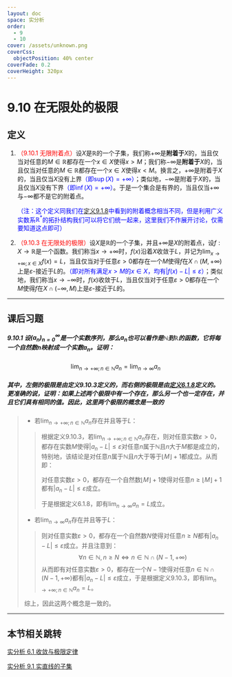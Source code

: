 ```yaml
---
layout: doc
space: 实分析
order:
  - 9
  - 10
cover: /assets/unknown.png
coverCss:
  objectPosition: 40% center
coverFade: 0.2
coverHeight: 320px
---
```

# 9.10 在无限处的极限

## 定义

1. <span style="color:red">（9.10.1 无限附着点）</span>设$X$是$\mathbb R$的一个子集，我们称$+\infty$是**附着于**$X$的，当且仅当对任意的$M\in\mathbb R$都存在一个$x\in X$使得$x>M$；我们称$-\infty$是**附着于**$X$的，当且仅当对任意的$M\in\mathbb R$都存在一个$x\in X$使得$x<M$。换言之，$+\infty$是附着于$X$的，当且仅当$X$没有上界<span style="color:blue">（即$\sup(X)=+\infty$）</span>；类似地，$-\infty$是附着于$X$的，当且仅当$X$没有下界<span style="color:blue">（即$\inf(X)=+\infty$）</span>。于是一个集合是有界的，当且仅当$+\infty$与$-\infty$都不是它的附着点。

   <span style="color:blue">（注：这个定义同我们在[定义9.1.8](../Chap9/Sec1.md)中看到的附着概念相当不同，但是利用广义实数系$\mathbb R^*$的拓扑结构我们可以将它们统一起来，这里我们不作展开讨论，仅需要知道这点即可）</span>

1. <span style="color:red">（9.10.3 在无限处的极限）</span>设$X$是$\mathbb R$的一个子集，并且$+\infty$是$X$的附着点，设$f:X\to\mathbb R$是一个函数。我们称当$x\to+\infty$时，$f(x)$沿着$X$收敛于$L$，并记为$\displaystyle\lim_{x\to+\infty;x\in X}f(x)=L$，当且仅当对于任意$\varepsilon>0$都存在一个$M$使得$f$在$X\cap(M,+\infty)$上是$\varepsilon$-接近于$L$的。<span style="color:blue">（即对所有满足$x>M$的$x\in X$，均有$|f(x)-L|\leq\varepsilon$）</span>；类似地，我们称当$x\to-\infty$时，$f(x)$收敛于$L$，当且仅当对于任意$\varepsilon>0$都存在一个$M$使得$f$在$X\cap(-\infty,M)$上是$\varepsilon$-接近于$L$的。

---

## 课后习题

##### 9.10.1 设$(a_n)_{n=0}^\infty$是一个实数序列，那么$a_n$也可以看作是$\mathbb N$到$\mathbb R$的函数，它将每一个自然数$n$映射成一个实数$a_n$。证明：

$$
\lim_{n\to+\infty;n\in\mathbb N}a_n=\lim_{n\to\infty}a_n
$$

##### 其中，左侧的极限是由定义9.10.3定义的，而右侧的极限是由[定义6.1.8](../Chap6/Sec1.md)定义的。更准确的说，证明：如果上述两个极限中有一个存在，那么另一个也一定存在，并且它们具有相同的值。因此，这里两个极限的概念是一致的

> * 若$\displaystyle\lim_{n\to+\infty;n\in\mathbb N}a_n$存在并且等于$L$：
>
> > 根据定义9.10.3，若$\displaystyle\lim_{n\to+\infty;n\in\mathbb N}a_n$存在，则对任意实数$\varepsilon>0$，都存在实数$M$使得$|a_n-L|\leq\varepsilon$对任意$n$属于$\mathbb N$且$n$大于$M$都是成立的，特别地，该结论是对任意$n$属于$\mathbb N$且$n$大于等于$\lfloor M\rfloor+1$都成立。从而即：
> >
> > 对任意实数$\varepsilon>0$，都存在一个自然数$\lfloor M\rfloor+1$使得对任意$n\geq\lfloor M\rfloor+1$都有$|a_n-L|\leq\varepsilon$成立。
> >
> > 于是根据定义6.1.8，即有$\displaystyle\lim_{n\to\infty}a_n=L$成立。
>
> * 若$\displaystyle\lim_{n\to\infty}a_n$存在并且等于$L$：
>
> > 则对任意实数$\varepsilon>0$，都存在一个自然数$N$使得对任意$n\geq N$都有$|a_n-L|\leq\varepsilon$成立。并且注意到：
> > $$
> > \forall n\in\mathbb N,n\geq N\iff n\in\mathbb N\cap(N-1,+\infty)
> > $$
> > 从而即有对任意实数$\varepsilon>0$，都存在一个$N-1$使得对任意$n\in\mathbb N\cap(N-1,+\infty)$都有$|a_n-L|\leq\varepsilon$成立，于是根据定义9.10.3，即有$\displaystyle\lim_{n\to+\infty;n\in\mathbb N}a_n=L$。
>
> 综上，因此这两个概念是一致的。

---

## 本节相关跳转

[实分析 6.1 收敛与极限定律](../Chap6/Sec1.md)

[实分析 9.1 实直线的子集](../Chap9/Sec1.md)